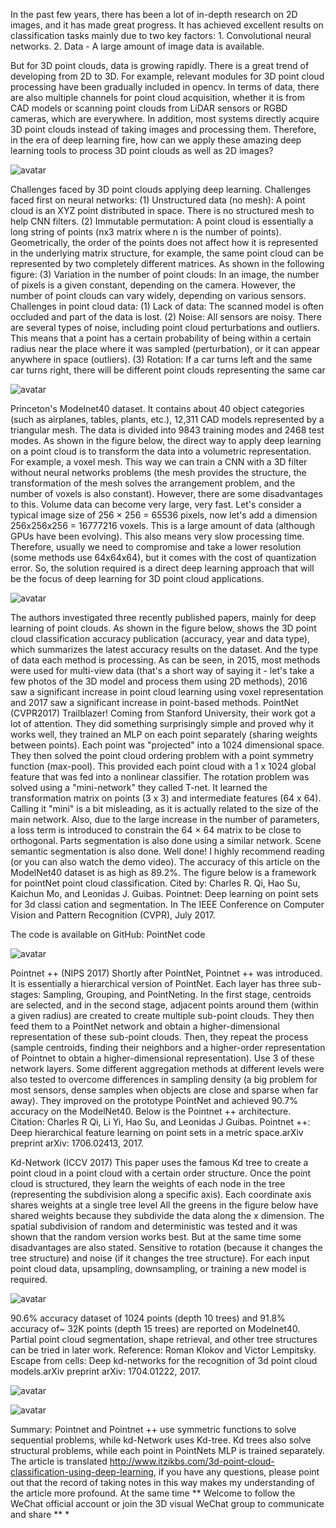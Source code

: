 In the past few years, there has been a lot of in-depth research on 2D images, and it has made great progress. It has achieved excellent results on classification tasks mainly due to two key factors: 1. Convolutional neural networks. 2. Data - A large amount of image data is available. 

 But for 3D point clouds, data is growing rapidly. There is a great trend of developing from 2D to 3D. For example, relevant modules for 3D point cloud processing have been gradually included in opencv. In terms of data, there are also multiple channels for point cloud acquisition, whether it is from CAD models or scanning point clouds from LiDAR sensors or RGBD cameras, which are everywhere. In addition, most systems directly acquire 3D point clouds instead of taking images and processing them. Therefore, in the era of deep learning fire, how can we apply these amazing deep learning tools to process 3D point clouds as well as 2D images? 

 ![avatar]( aHR0cHM6Ly9pbWctYmxvZy5jc2RuLm5ldC8yMDE4MDMyMjExNDUwOTUyMz93YXRlcm1hcmsvMi90ZXh0L0x5OWliRzluTG1OelpHNHVibVYwTDNVd01UTXdNVGt5T1RZPS9mb250LzVhNkw1TDJUL2ZvbnRzaXplLzQwMC9maWxsL0kwSkJRa0ZDTUE9PS9kaXNzb2x2ZS83MA) 

 Challenges faced by 3D point clouds applying deep learning. Challenges faced first on neural networks: (1) Unstructured data (no mesh): A point cloud is an XYZ point distributed in space. There is no structured mesh to help CNN filters. (2) Immutable permutation: A point cloud is essentially a long string of points (nx3 matrix where n is the number of points). Geometrically, the order of the points does not affect how it is represented in the underlying matrix structure, for example, the same point cloud can be represented by two completely different matrices. As shown in the following figure: (3) Variation in the number of point clouds: In an image, the number of pixels is a given constant, depending on the camera. However, the number of point clouds can vary widely, depending on various sensors. Challenges in point cloud data: (1) Lack of data: The scanned model is often occluded and part of the data is lost. (2) Noise: All sensors are noisy. There are several types of noise, including point cloud perturbations and outliers. This means that a point has a certain probability of being within a certain radius near the place where it was sampled (perturbation), or it can appear anywhere in space (outliers). (3) Rotation: If a car turns left and the same car turns right, there will be different point clouds representing the same car 

 ![avatar]( aHR0cHM6Ly9pbWctYmxvZy5jc2RuLm5ldC8yMDE4MDMyMjExNDYyMTE3MD93YXRlcm1hcmsvMi90ZXh0L0x5OWliRzluTG1OelpHNHVibVYwTDNVd01UTXdNVGt5T1RZPS9mb250LzVhNkw1TDJUL2ZvbnRzaXplLzQwMC9maWxsL0kwSkJRa0ZDTUE9PS9kaXNzb2x2ZS83MA) 

 Princeton's Modelnet40 dataset. It contains about 40 object categories (such as airplanes, tables, plants, etc.), 12,311 CAD models represented by a triangular mesh. The data is divided into 9843 training modes and 2468 test modes. As shown in the figure below, the direct way to apply deep learning on a point cloud is to transform the data into a volumetric representation. For example, a voxel mesh. This way we can train a CNN with a 3D filter without neural networks problems (the mesh provides the structure, the transformation of the mesh solves the arrangement problem, and the number of voxels is also constant). However, there are some disadvantages to this. Volume data can become very large, very fast. Let's consider a typical image size of 256 × 256 = 65536 pixels, now let's add a dimension 256x256x256 = 16777216 voxels. This is a large amount of data (although GPUs have been evolving). This also means very slow processing time. Therefore, usually we need to compromise and take a lower resolution (some methods use 64x64x64), but it comes with the cost of quantization error. So, the solution required is a direct deep learning approach that will be the focus of deep learning for 3D point cloud applications. 

 ![avatar]( aHR0cHM6Ly9pbWctYmxvZy5jc2RuLm5ldC8yMDE4MDMyMjExNDY0MTcxMD93YXRlcm1hcmsvMi90ZXh0L0x5OWliRzluTG1OelpHNHVibVYwTDNVd01UTXdNVGt5T1RZPS9mb250LzVhNkw1TDJUL2ZvbnRzaXplLzQwMC9maWxsL0kwSkJRa0ZDTUE9PS9kaXNzb2x2ZS83MA) 

 The authors investigated three recently published papers, mainly for deep learning of point clouds. As shown in the figure below, shows the 3D point cloud classification accuracy publication (accuracy, year and data type), which summarizes the latest accuracy results on the dataset. And the type of data each method is processing. As can be seen, in 2015, most methods were used for multi-view data (that's a short way of saying it - let's take a few photos of the 3D model and process them using 2D methods), 2016 saw a significant increase in point cloud learning using voxel representation and 2017 saw a significant increase in point-based methods. PointNet (CVPR2017) Trailblazer! Coming from Stanford University, their work got a lot of attention. They did something surprisingly simple and proved why it works well, they trained an MLP on each point separately (sharing weights between points). Each point was "projected" into a 1024 dimensional space. They then solved the point cloud ordering problem with a point symmetry function (max-pool). This provided each point cloud with a 1 x 1024 global feature that was fed into a nonlinear classifier. The rotation problem was solved using a "mini-network" they called T-net. It learned the transformation matrix on points (3 x 3) and intermediate features (64 x 64). Calling it "mini" is a bit misleading, as it is actually related to the size of the main network. Also, due to the large increase in the number of parameters, a loss term is introduced to constrain the 64 × 64 matrix to be close to orthogonal. Parts segmentation is also done using a similar network. Scene semantic segmentation is also done. Well done! I highly recommend reading (or you can also watch the demo video). The accuracy of this article on the ModelNet40 dataset is as high as 89.2%. The figure below is a framework for pointNet point cloud classification. Cited by: Charles R. Qi, Hao Su, Kaichun Mo, and Leonidas J. Guibas. Pointnet: Deep learning on point sets for 3d classi cation and segmentation. In The IEEE Conference on Computer Vision and Pattern Recognition (CVPR), July 2017. 

 The code is available on GitHub: PointNet code 

 ![avatar]( aHR0cHM6Ly9pbWctYmxvZy5jc2RuLm5ldC8yMDE4MDMyMjExNTExNzEwMj93YXRlcm1hcmsvMi90ZXh0L0x5OWliRzluTG1OelpHNHVibVYwTDNVd01UTXdNVGt5T1RZPS9mb250LzVhNkw1TDJUL2ZvbnRzaXplLzQwMC9maWxsL0kwSkJRa0ZDTUE9PS9kaXNzb2x2ZS83MA) 

 Pointnet ++ (NIPS 2017) Shortly after PointNet, Pointnet ++ was introduced. It is essentially a hierarchical version of PointNet. Each layer has three sub-stages: Sampling, Grouping, and PointNeting. In the first stage, centroids are selected, and in the second stage, adjacent points around them (within a given radius) are created to create multiple sub-point clouds. They then feed them to a PointNet network and obtain a higher-dimensional representation of these sub-point clouds. Then, they repeat the process (sample centroids, finding their neighbors and a higher-order representation of Pointnet to obtain a higher-dimensional representation). Use 3 of these network layers. Some different aggregation methods at different levels were also tested to overcome differences in sampling density (a big problem for most sensors, dense samples when objects are close and sparse when far away). They improved on the prototype PointNet and achieved 90.7% accuracy on the ModelNet40. Below is the Pointnet ++ architecture. Citation: Charles R Qi, Li Yi, Hao Su, and Leonidas J Guibas. Pointnet ++: Deep hierarchical feature learning on point sets in a metric space.arXiv preprint arXiv: 1706.02413, 2017. 

 Kd-Network (ICCV 2017) This paper uses the famous Kd tree to create a point cloud in a point cloud with a certain order structure. Once the point cloud is structured, they learn the weights of each node in the tree (representing the subdivision along a specific axis). Each coordinate axis shares weights at a single tree level All the greens in the figure below have shared weights because they subdivide the data along the x dimension. The spatial subdivision of random and deterministic was tested and it was shown that the random version works best. But at the same time some disadvantages are also stated. Sensitive to rotation (because it changes the tree structure) and noise (if it changes the tree structure). For each input point cloud data, upsampling, downsampling, or training a new model is required. 

 ![avatar]( aHR0cHM6Ly9pbWctYmxvZy5jc2RuLm5ldC8yMDE4MDMyMjExNTI0ODk5NT93YXRlcm1hcmsvMi90ZXh0L0x5OWliRzluTG1OelpHNHVibVYwTDNVd01UTXdNVGt5T1RZPS9mb250LzVhNkw1TDJUL2ZvbnRzaXplLzQwMC9maWxsL0kwSkJRa0ZDTUE9PS9kaXNzb2x2ZS83MA) 

 90.6% accuracy dataset of 1024 points (depth 10 trees) and 91.8% accuracy of~ 32K points (depth 15 trees) are reported on Modelnet40. Partial point cloud segmentation, shape retrieval, and other tree structures can be tried in later work. Reference: Roman Klokov and Victor Lempitsky. Escape from cells: Deep kd-networks for the recognition of 3d point cloud models.arXiv preprint arXiv: 1704.01222, 2017. 

 ![avatar]( aHR0cHM6Ly9pbWctYmxvZy5jc2RuLm5ldC8yMDE4MDMyMjExNTMzNTEwND93YXRlcm1hcmsvMi90ZXh0L0x5OWliRzluTG1OelpHNHVibVYwTDNVd01UTXdNVGt5T1RZPS9mb250LzVhNkw1TDJUL2ZvbnRzaXplLzQwMC9maWxsL0kwSkJRa0ZDTUE9PS9kaXNzb2x2ZS83MA) 

 ![avatar]( aHR0cHM6Ly9pbWctYmxvZy5jc2RuLm5ldC8yMDE4MDMyMjExNTQwNTk2Mj93YXRlcm1hcmsvMi90ZXh0L0x5OWliRzluTG1OelpHNHVibVYwTDNVd01UTXdNVGt5T1RZPS9mb250LzVhNkw1TDJUL2ZvbnRzaXplLzQwMC9maWxsL0kwSkJRa0ZDTUE9PS9kaXNzb2x2ZS83MA) 

 Summary: Pointnet and Pointnet ++ use symmetric functions to solve sequential problems, while kd-Network uses Kd-tree. Kd trees also solve structural problems, while each point in PointNets MLP is trained separately. The article is translated http://www.itzikbs.com/3d-point-cloud-classification-using-deep-learning, if you have any questions, please point out that the record of taking notes in this way makes my understanding of the article more profound. At the same time ** Welcome to follow the WeChat official account or join the 3D visual WeChat group to communicate and share ** *  

